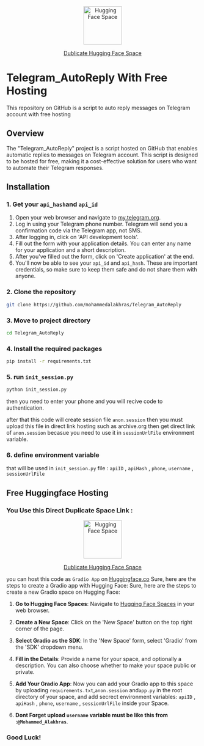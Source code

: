 
<div align="center">
	<a href="https://huggingface.co/spaces/MohammedAlakhras/Telegram_API?duplicate=true">
		<img style="vertical-align:middle;" alt="Hugging Face Space " src="https://huggingface.co/datasets/huggingface/brand-assets/resolve/main/hf-logo.svg" width="100" height="100" style="max-width: 100%;" />
		<p> Dublicate Hugging Face Space </p>
	</a>
</div>


# Telegram_AutoReply With Free Hosting
This repository on GitHub is a script to auto reply messages on Telegram account  with free hosting

## Overview
The "Telegram_AutoReply" project is a script hosted on GitHub that enables automatic replies to messages on Telegram account. This script is designed to be hosted for free, making it a cost-effective solution for users who want to automate their Telegram responses.

## Installation
  ### 1. Get your `api_hash`and `api_id`
  1. Open your web browser and navigate to [my.telegram.org](https://my.telegram.org/).
  2. Log in using your Telegram phone number. Telegram will send you a confirmation code via the Telegram app, not SMS.
  3. After logging in, click on 'API development tools'.
  4. Fill out the form with your application details. You can enter any name for your application and a short description.
  5. After you've filled out the form, click on 'Create application' at the end.
  6. You'll now be able to see your `api_id` and `api_hash`. These are important credentials, so make sure to keep them safe and do not share them with anyone.
  
  ### 2. Clone the repository
  
  
  ```bash
  git clone https://github.com/mohammedalakhras/Telegram_AutoReply
  ```
  
  ### 3. Move to project directory
  
  ```bash
  cd Telegram_AutoReply
  ```
  ### 4. Install the required packages
  
  ```bash
  pip install -r requirements.txt
  ```
  
  
  ### 5. run `init_session.py` 
  ```bash
  python init_session.py
  ```
  then you need to enter your phone and you will recive code to authentication.
  
  after that this code will create session file `anon.session` 
  then you must upload this file in direct link hosting  such as archive.org 
  then get direct link of `anon.session` becasue you need to use it in
  `sessionUrlFile` environment variable.

  ### 6. define environment variable 
  that will be used in  `init_session.py` file : `apiID` , `apiHash` , `phone`, `username` , `sessionUrlFile` 
  
  
## Free Huggingface Hosting
  ### You Use this Direct Duplicate Space Link :
 <div align="center">
	<a href="https://huggingface.co/spaces/MohammedAlakhras/Telegram_API?duplicate=true">
		<img style="vertical-align:middle;" alt="Hugging Face Space " src="https://huggingface.co/datasets/huggingface/brand-assets/resolve/main/hf-logo.svg" width="100" height="100" style="max-width: 100%;" />
		<p> Dublicate Hugging Face Space </p>
	</a>
</div>

  you can host this code as `Gradio App` on [Huggingface.co](http://huggingface.co/)
  Sure, here are the steps to create a Gradio app with Hugging Face:
  Sure, here are the steps to create a new Gradio space on Hugging Face:
  
  1. **Go to Hugging Face Spaces**: Navigate to [Hugging Face Spaces](https://huggingface.co/spaces) in your web browser.
  
  2. **Create a New Space**: Click on the 'New Space' button on the top right corner of the page.
  
  3. **Select Gradio as the SDK**: In the 'New Space' form, select 'Gradio' from the 'SDK' dropdown menu.
  
  4. **Fill in the Details**: Provide a name for your space, and optionally a description. You can also choose whether to make your space public or private.
     
  5. **Add Your Gradio App**: Now you can add your Gradio app to this space by uploading `requirements.txt`,`anon.session` and`app.py` in the root directory of your space, and add secrect environment variables:  `apiID` , `apiHash` , `phone`, `username` , `sessionUrlFile`  inside your Space.
  
  6. **Dont Forget upload `username` variable must be like this from :`@Mohammed_Alakhras`**.


###  Good Luck! 
